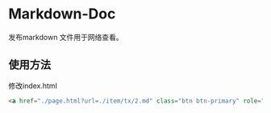 # Markdown-Doc

发布markdown 文件用于网络查看。

## 使用方法

修改index.html

```html
<a href="./page.html?url=./item/tx/2.md" class="btn btn-primary" role="button" target="_blank">部署说明文档</a>
```